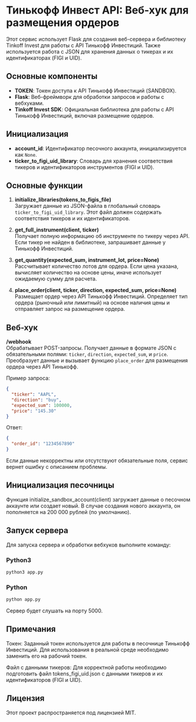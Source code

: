 # Тинькофф Инвест API: Веб-хук для размещения ордеров

Этот сервис использует Flask для создания веб-сервера и библиотеку Tinkoff Invest для работы с API Тинькофф Инвестиций. Также используется работа с JSON для хранения данных о тикерах и их идентификаторах (FIGI и UID).

## Основные компоненты

- **TOKEN**: Токен доступа к API Тинькофф Инвестиций (SANDBOX).
- **Flask**: Веб-фреймворк для обработки запросов и работы с вебхуками.
- **Tinkoff Invest SDK**: Официальная библиотека для работы с API Тинькофф Инвестиций, включая размещение ордеров.

## Инициализация

- **account_id**: Идентификатор песочного аккаунта, инициализируется как `None`.
- **ticker_to_figi_uid_library**: Словарь для хранения соответствия тикеров и идентификаторов инструментов (FIGI и UID).

## Основные функции

1. **initialize_libraries(tokens_to_figis_file)**  
   Загружает данные из JSON-файла в глобальный словарь `ticker_to_figi_uid_library`. Этот файл должен содержать соответствия тикеров и их идентификаторов.

2. **get_full_instrument(client, ticker)**  
   Получает полную информацию об инструменте по тикеру через API. Если тикер не найден в библиотеке, запрашивает данные у Тинькофф Инвестиций.

3. **get_quantity(expected_sum, instrument_lot, price=None)**  
   Рассчитывает количество лотов для ордера. Если цена указана, вычисляет количество на основе цены, иначе использует ожидаемую сумму для расчета.

4. **place_order(client, ticker, direction, expected_sum, price=None)**  
   Размещает ордер через API Тинькофф Инвестиций. Определяет тип ордера (рыночный или лимитный) на основе наличия цены и отправляет запрос на размещение ордера.

## Веб-хук

**/webhook**  
Обрабатывает POST-запросы. Получает данные в формате JSON с обязательными полями: `ticker`, `direction`, `expected_sum`, и `price`. Преобразует данные и вызывает функцию `place_order` для размещения ордера через API Тинькофф.

Пример запроса:

```json
{
  "ticker": "AAPL",
  "direction": "buy",
  "expected_sum": 100000,
  "price": "145.30"
}
```
Ответ:

```json
{
  "order_id": "1234567890"
}
```
Если данные некорректны или отсутствуют обязательные поля, сервис вернет ошибку с описанием проблемы.

## Инициализация песочницы
Функция initialize_sandbox_account(client) загружает данные о песочном аккаунте или создает новый. В случае создания нового аккаунта, он пополняется на 200 000 рублей (по умолчанию).

## Запуск сервера
Для запуска сервера и обработки вебхуков выполните команду:  
### Python3
```cmd
python3 app.py
```
### Python
```cmd
python app.py
```
Сервер будет слушать на порту 5000.

## Примечания
Токен: Заданный токен используется для работы в песочнице Тинькофф Инвестиций. Для использования в реальной среде необходимо заменить его на рабочий токен.

Файл с данными тикеров: Для корректной работы необходимо подготовить файл tokens_figi_uid.json с данными тикеров и их идентификаторов (FIGI и UID).

## Лицензия
Этот проект распространяется под лицензией MIT.  

